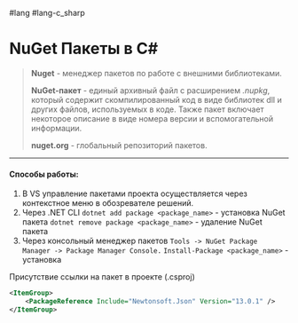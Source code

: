 #lang #lang-c_sharp

# NuGet Пакеты в C#

> **Nuget** - менеджер пакетов по работе с внешними библиотеками.
> 
> **NuGet-пакет** - единый архивный файл с расширением *.nupkg*, который содержит скомпилированный код в виде библиотек dll и других файлов, используемых в коде. Также пакет включает некоторое описание в виде номера версии и вспомогательной информации.
> 
> **nuget.org** - глобальный репозиторий пакетов.

---
#### Способы работы:

1. В VS управление пакетами проекта осуществляется через контекстное меню в обозревателе решений.
2. Через .NET CLI
	`dotnet add package <package_name>` - установка NuGet пакета
	`dotnet remove package <package_name>` - удаление NuGet пакета
3. Через консольный менеджер пакетов
	`Tools -> NuGet Package Manager -> Package Manager Console.`
	`Install-Package <package_name>` - установка

Присутствие ссылки на пакет в проекте (.csproj)
```xml
<ItemGroup>
    <PackageReference Include="Newtonsoft.Json" Version="13.0.1" />
</ItemGroup>
```